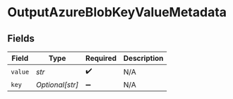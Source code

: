 # OutputAzureBlobKeyValueMetadata


## Fields

| Field              | Type               | Required           | Description        |
| ------------------ | ------------------ | ------------------ | ------------------ |
| `value`            | *str*              | :heavy_check_mark: | N/A                |
| `key`              | *Optional[str]*    | :heavy_minus_sign: | N/A                |